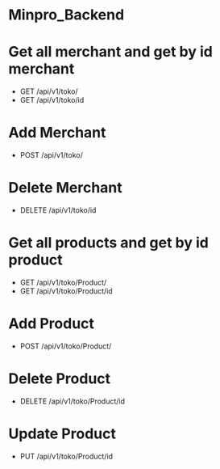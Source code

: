 # Minpro_Backend

# Get all merchant and get by id merchant

- GET /api/v1/toko/
- GET /api/v1/toko/id

# Add Merchant

- POST /api/v1/toko/

# Delete Merchant

- DELETE /api/v1/toko/id

# Get all products and get by id product

- GET /api/v1/toko/Product/
- GET /api/v1/toko/Product/id

# Add Product

- POST /api/v1/toko/Product/

# Delete Product

- DELETE /api/v1/toko/Product/id

# Update Product

- PUT /api/v1/toko/Product/id
